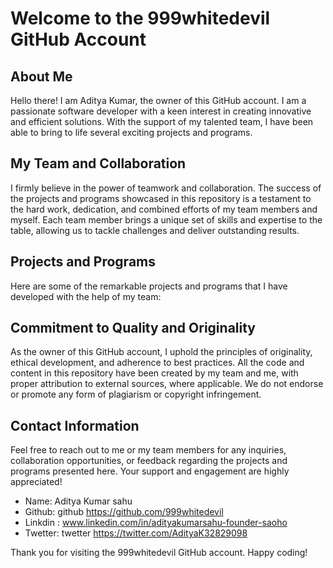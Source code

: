 # Welcome to the 999whitedevil GitHub Account

## About Me
Hello there! I am Aditya Kumar, the owner of this GitHub account. I am a passionate software developer with a keen interest in creating innovative and efficient solutions. With the support of my talented team, I have been able to bring to life several exciting projects and programs.

## My Team and Collaboration
I firmly believe in the power of teamwork and collaboration. The success of the projects and programs showcased in this repository is a testament to the hard work, dedication, and combined efforts of my team members and myself. Each team member brings a unique set of skills and expertise to the table, allowing us to tackle challenges and deliver outstanding results.

## Projects and Programs
Here are some of the remarkable projects and programs that I have developed with the help of my team:



## Commitment to Quality and Originality
As the owner of this GitHub account, I uphold the principles of originality, ethical development, and adherence to best practices. All the code and content in this repository have been created by my team and me, with proper attribution to external sources, where applicable. We do not endorse or promote any form of plagiarism or copyright infringement.

## Contact Information
Feel free to reach out to me or my team members for any inquiries, collaboration opportunities, or feedback regarding the projects and programs presented here. Your support and engagement are highly appreciated!

- Name: Aditya Kumar sahu
- Github: github https://github.com/999whitedevil
- Linkdin : www.linkedin.com/in/adityakumarsahu-founder-saoho
- Twetter: twetter https://twitter.com/AdityaK32829098

Thank you for visiting the 999whitedevil GitHub account. Happy coding!
